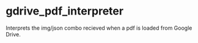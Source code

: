 # gdrive_pdf_interpreter
Interprets the img/json combo recieved when a pdf is loaded from Google Drive.
